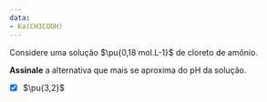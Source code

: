 ```yaml
---
data:
- Ka(CH3COOH)
---
```


Considere uma solução $\pu{0,18 mol.L-1}$ de cloreto de amônio.

**Assinale** a alternativa que mais se aproxima do pH da solução.

- [x] $\pu{3,2}$
